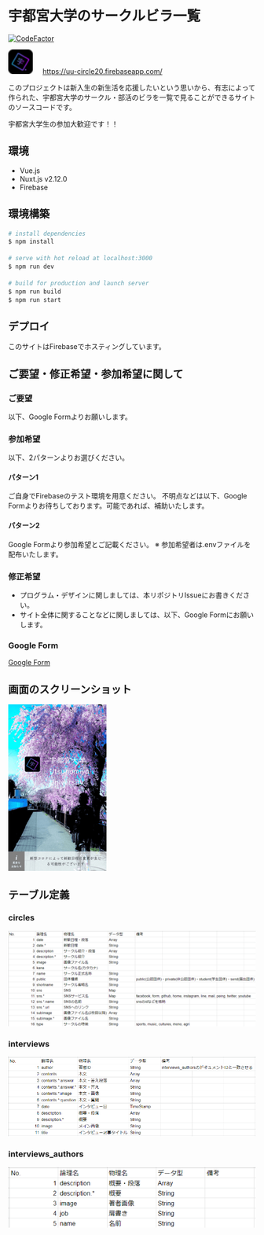 # 宇都宮大学のサークルビラ一覧
[![CodeFactor](https://www.codefactor.io/repository/github/u-lab/uu-circles2020/badge)](https://www.codefactor.io/repository/github/u-lab/uu-circles2020)
  
  <img src="./static/favicon-32x32.png" style="width: 50px; margin-right: 16px">
  <a href="https://uu-circle20.firebaseapp.com/">
    https://uu-circle20.firebaseapp.com/
  </a>
  


  このプロジェクトは新入生の新生活を応援したいという思いから、有志によって作られた、宇都宮大学のサークル・部活のビラを一覧で見ることができるサイトのソースコードです。  

  宇都宮大学生の参加大歓迎です！！

## 環境

- Vue.js
- Nuxt.js v2.12.0
- Firebase

## 環境構築

``` bash
# install dependencies
$ npm install

# serve with hot reload at localhost:3000
$ npm run dev

# build for production and launch server
$ npm run build
$ npm run start

```

## デプロイ

このサイトはFirebaseでホスティングしています。

## ご要望・修正希望・参加希望に関して

### ご要望

以下、Google Formよりお願いします。

### 参加希望

以下、2パターンよりお選びください。

#### パターン1

ご自身でFirebaseのテスト環境を用意ください。
不明点などは以下、Google Formよりお待ちしております。可能であれば、補助いたします。

#### パターン2

Google Formより参加希望とご記載ください。
※ 参加希望者は.envファイルを配布いたします。

### 修正希望

- プログラム・デザインに関しましては、本リポジトリIssueにお書きください。
- サイト全体に関することなどに関しましては、以下、Google Formにお願いします。

### Google Form

[Google Form](https://docs.google.com/forms/d/e/1FAIpQLSfMvRk2LLZvzfAsGYGRbLrSFB56n59J3YJAojhLk-xPi2DRIA/viewform)

## 画面のスクリーンショット
  <a href="https://uu-circle20.firebaseapp.com/">
    <img src="./.github/image/toppage-screenshot.png">
  </a>

## テーブル定義

### circles

![circles定義](./.github/image/circles_table.png "circles定義")

### interviews

![interviews定義](./.github/image/interviews_table.png "interviews定義")

### interviews_authors

![interviews_authors定義](./.github/image/interviews_authors_table.png "interviews_authors定義")
